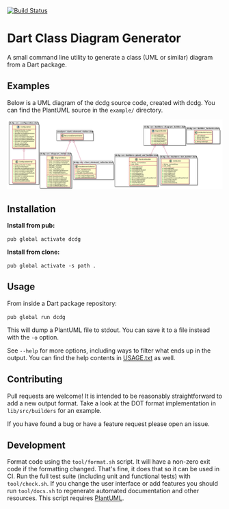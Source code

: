 [![Build Status](https://travis-ci.org/glesica/dcdg.dart.svg?branch=master)](https://travis-ci.org/glesica/dcdg.dart)

# Dart Class Diagram Generator

A small command line utility to generate a class (UML or similar) diagram from a Dart package.

## Examples

Below is a UML diagram of the dcdg source code, created with dcdg. You can find the PlantUML source
in the `example/` directory.

![Example UML Diagram](example/dcdg.png)

## Installation

**Install from pub:**

`pub global activate dcdg`

**Install from clone:**

`pub global activate -s path .`

## Usage

From inside a Dart package repository:

`pub global run dcdg`

This will dump a PlantUML file to stdout. You can save it to a file instead with the `-o` option.

See `--help` for more options, including ways to filter what ends up in the output. You can find the
help contents in [USAGE.txt](USAGE.txt) as well.

## Contributing

Pull requests are welcome! It is intended to be reasonably straightforward to add a new output
format. Take a look at the DOT format implementation in `lib/src/builders` for an example.

If you have found a bug or have a feature request please open an issue.

## Development

Format code using the `tool/format.sh` script. It will have a non-zero exit code if
the formatting changed. That's fine, it does that so it can be used in CI. Run the full
test suite (including unit and functional tests) with `tool/check.sh`. If you change
the user interface or add features you should run `tool/docs.sh` to regenerate automated
documentation and other resources. This script requires [PlantUML](http://plantuml.com/).
